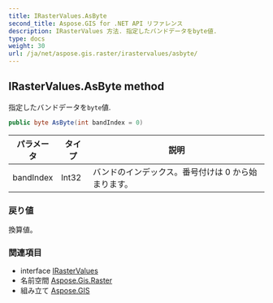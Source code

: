 ```yaml
---
title: IRasterValues.AsByte
second_title: Aspose.GIS for .NET API リファレンス
description: IRasterValues 方法. 指定したバンドデータをbyte値.
type: docs
weight: 30
url: /ja/net/aspose.gis.raster/irastervalues/asbyte/
---
```

## IRasterValues.AsByte method

指定したバンドデータを`byte`値.

```csharp
public byte AsByte(int bandIndex = 0)
```

| パラメータ | タイプ | 説明 |
| --- | --- | --- |
| bandIndex | Int32 | バンドのインデックス。番号付けは 0 から始まります。 |

### 戻り値

換算値。

### 関連項目

* interface [IRasterValues](../)
* 名前空間 [Aspose.Gis.Raster](../../irastervalues/)
* 組み立て [Aspose.GIS](../../../)


